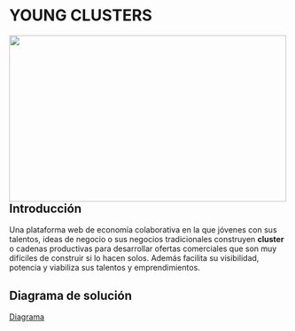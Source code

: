 # YOUNG CLUSTERS 
<div>
<img align="left" src="https://github.com/AndrewMiranda/YoungClusters/blob/main/image/Sin%20t%C3%ADtulo%20(1).png" width= "500" height="300"/>
</div>
  
## Introducción

Una plataforma web de economía colaborativa en la que jóvenes con sus talentos, ideas de negocio o sus negocios tradicionales
construyen **cluster** o cadenas productivas para desarrollar ofertas comerciales que son muy difíciles de construir si lo hacen solos.
Además facilita su visibilidad, potencia  y viabiliza sus talentos y emprendimientos.

## Diagrama de solución  
[Diagrama](https://github.com/AndrewMiranda/YoungClusters/blob/main/image/Path.jpg)
